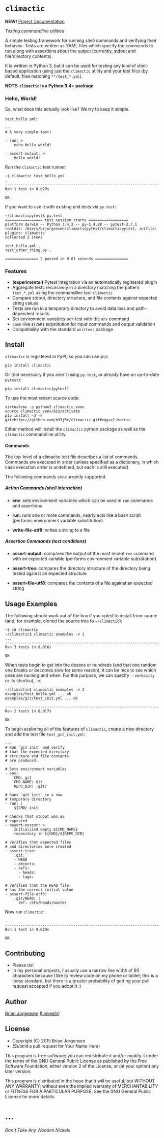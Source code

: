 # ``climactic``

**NEW!** [Project Documentation](http://climactic.readthedocs.org/en/latest)

*Testing commandline utilities*

A simple testing framework for running
shell commands and verifying their behavior. Tests are
written as YAML files which specify the commands to run
along with assertions about the output (currently, stdout
and file/directory contents).

It is written in Python 3, but it can be used for testing
any kind of shell-based application using just the
`climactic` utility and your test files (by default,
files matching `**/test_*.yml`).


**NOTE: ``climactic`` is a Python 3.4+ package**


### Hello, World!

So, what does this actually look like? We try to keep it simple.

``test_hello.yml``:

    ---
    # A very simple test!
    
    - run: >
        echo Hello world!
    
    - assert-output: >
        Hello world!

Run the `climactic` test runner:

    ~$ climactic test_hello.yml
    .
    ----------------------------------------------------------------------
    Ran 1 test in 0.029s
    
    OK

If you want to use it with existing unit tests via `py.test`:

    ~/climacticpytest$ py.test
    ================= test session starts ==================
    platform darwin -- Python 3.4.2 -- py-1.4.28 -- pytest-2.7.1
    rootdir: /Users/brjorgensen/climacticpytest/climacticpytest, inifile:
    plugins: climactic
    collected 2 items
    
    test_hello.yml .
    test_other_thing.py .
    
    =============== 2 passed in 0.01 seconds ===============

### Features
- **(experimental)** Pytest integration via an automatically registered plugin
- Aggregate tests recursively in a directory matching the
  pattern ``test_*.yml`` using the commandline tool
  ``climactic``
- Compare stdout, directory structure, and file contents
  against expected string values
- Tests are run in a temporary directory to avoid data loss
  and path-dependent results
- Set environment variables per-test with the ``env``
  command
- ``bash``-like ``${VAR}`` substitution for input commands
  and output validation
- Compatibility with the standard ``unittest`` package


## Install

``climactic`` is registered in PyPI, so you can use pip:

    pip install climactic

Or (not necessary if you aren't using `py.test`, or already
have an up-to-date `pytest`):

    pip install climactic[pytest]

To use the most recent source code:

    virtualenv -p python3 climactic_venv
    source climactic_venv/bin/activate
    pip install -U -e git+https://github.com/b33j0r/climactic.git#egg=climactic

Either method will install the ``climactic`` python package
as well as the ``climactic`` commandline utility.


#### Commands

The top-level of a climactic test file describes a list of
commands. Commands are executed in order (unless specified as a
dictionary, in which case execution order is undefined, but
each is still executed).

The following commands are currently supported:

##### Action Commands (shell interaction)

- **env**:
  sets environment variables which can be used in ``run``
  commands and assertions
  
- **run**:
  runs one or more commands; nearly acts like a bash script
  (performs environment variable substitution)

- **write-file-utf8**:
  writes a string to a file

##### Assertion Commands (test conditions)

- **assert-output**:
  compares the output of the most recent ``run`` command
  with an expected variable (performs environment variable
  substitution)

- **assert-tree**:
  compares the directory structure of the directory being
  tested against an expected structure

- **assert-file-utf8**:
  compares the contents of a file against an expected
  string


## Usage Examples

The following should work out of the box if you opted to
install from source (and, for example, cloned the source tree
to ``~/climactic``):

    ~$ cd climactic
    ~/climactic$ climactic examples -v 1
    ...
    ----------------------------------------------------------------------
    Ran 3 tests in 0.016s

    OK

When tests begin to get into the dozens or hundreds (and that
one random one breaks or becomes slow for some reason), it can
be nice to see which ones are running and when. For this purpose,
we can specify ``--verbosity`` or its shortcut, ``-v``:

    ~/climactic$ climactic examples -v 2
    examples/test_hello.yml ... ok
    examples/git/test_init.yml ... ok
    
    ----------------------------------------------------------------------
    Ran 2 tests in 0.017s

    OK


To begin exploring all of the features of ``climactic``,
create a new directory and add the test file
``test_git_init.yml``:

    ---
    # Run `git init` and verify
    # that the expected directory
    # structure and file contents
    # are produced.
    
    # Sets environment variables
    - env:
        CMD: git
        CMD_NAME: Git
        REPO_DIR: .git/
    
    # Runs `git init` in a new
    # temporary directory
    - run: |
        ${CMD} init
    
    # Checks that stdout was as
    # expected
    - assert-output: >
        Initialized empty ${CMD_NAME}
        repository in ${CWD}/${REPO_DIR}
    
    # Verifies that expected files
    # and directories were created
    - assert-tree:
        .git:
        - HEAD
        - objects:
        - refs:
          - heads:
          - tags:
    
    # Verifies that the HEAD file
    # has the correct initial value
    - assert-file-utf8:
        .git/HEAD: |
          ref: refs/heads/master


Now run ``climactic``:

    .
    ----------------------------------------------------------------------
    Ran 1 test in 0.029s
    
    OK


## Contributing

 * Please do!
 * In my personal projects, I usually use a narrow line width of
 80 characters because I like to review code on my phone or tablet;
 this is a loose standard, but there is a greater probability of
 getting your pull request accepted if you adopt it :)


## Author

[Brian Jorgensen](brian.jorgensen+climactic@gmail.com)
([LinkedIn](https://www.linkedin.com/in/briangregoryjorgensen))


## License

- Copyright (C) 2015  Brian Jorgensen
- (Submit a pull request for Your Name Here)

This program is free software; you can redistribute it and/or
modify it under the terms of the GNU General Public License
as published by the Free Software Foundation; either version 2
of the License, or (at your option) any later version.

This program is distributed in the hope that it will be useful,
but WITHOUT ANY WARRANTY; without even the implied warranty of
MERCHANTABILITY or FITNESS FOR A PARTICULAR PURPOSE.  See the
GNU General Public License for more details.

# ...

*Don't Take Any Wooden Nickels*
